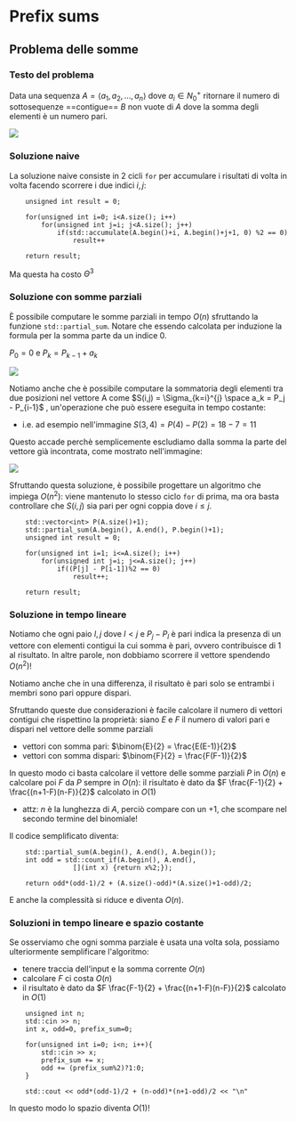 # Prefix sums

## Problema delle somme

### Testo del problema

Data una sequenza $A = \langle a_1, a_2, \ldots, a_n \rangle$ dove $a_i \in N_{0}^{+}$ ritornare il numero di sottosequenze ==contigue== $B$ non vuote di $A$ dove la somma degli elementi è un numero pari.

![](../../../p_sum.png)

### Soluzione naive

La soluzione naive consiste in 2 cicli `for` per accumulare i risultati di volta in volta facendo scorrere i due indici $i, j$:

```
    unsigned int result = 0;

    for(unsigned int i=0; i<A.size(); i++)
        for(unsigned int j=i; j<A.size(); j++)
            if(std::accumulate(A.begin()+i, A.begin()+j+1, 0) %2 == 0)
                result++

    return result;
```

Ma questa ha costo $\Theta^3$

### Soluzione con somme parziali

È possibile computare le somme parziali in tempo $O(n)$ sfruttando la funzione `std::partial_sum`.
Notare che essendo calcolata per induzione la formula per la somma parte da un indice 0.

$P_0 = 0$ e $P_k = P_{k-1} + a_k$

![](../../../partial_sum.png)

Notiamo anche che è possibile computare la sommatoria degli elementi tra due posizioni nel vettore A come $S(i,j) = \Sigma_{k=i}^{j} \space a_k = P_j - P_{i-1}$ , un'operazione che può essere eseguita in tempo costante:
- i.e. ad esempio nell'immagine $S(3,4) = P(4) - P(2) = 18 - 7 = 11$ 

Questo accade perchè semplicemente escludiamo dalla somma la parte del vettore già incontrata, come mostrato nell'immagine:

![](../../../psum_trick.png)

Sfruttando questa soluzione, è possibile progettare un algoritmo che impiega $O(n^2)$: viene mantenuto lo stesso ciclo `for` di prima, ma ora basta controllare che $S(i,j)$ sia pari per ogni coppia dove $i \leq j$.

```
    std::vector<int> P(A.size()+1);
    std::partial_sum(A.begin(), A.end(), P.begin()+1);
    unsigned int result = 0;

    for(unsigned int i=1; i<=A.size(); i++)
        for(unsigned int j=i; j<=A.size(); j++)
            if((P[j] - P[i-1])%2 == 0)
                result++;

    return result;
```

### Soluzione in tempo lineare

Notiamo che ogni paio $l,j$ dove $l < j$ e $P_j - P_l$ è pari indica la presenza di un vettore con elementi contigui la cui somma è pari, ovvero contribuisce di 1 al risultato. In altre parole, non dobbiamo scorrere il vettore spendendo $O(n^2)$!

Notiamo anche che in una differenza, il risultato è pari solo se entrambi i membri sono pari oppure dispari.

Sfruttando queste due considerazioni è facile calcolare il numero di vettori contigui che rispettino la proprietà: siano $E$ e $F$ il numero di valori pari e dispari nel vettore delle somme parziali
- vettori con somma pari: $\binom{E}{2} = \frac{E(E-1)}{2}$
- vettori con somma dispari: $\binom{F}{2} = \frac{F(F-1)}{2}$

In questo modo ci basta calcolare il vettore delle somme parziali $P$ in $O(n)$ e calcolare poi $F$ da $P$ sempre in $O(n)$: il risultato è dato da $F \frac{F-1}{2} + \frac{(n+1-F)(n-F)}{2}$ calcolato in $O(1)$
- attz: $n$ è la lunghezza di $A$, perciò compare con un +1, che scompare nel secondo termine del binomiale!

Il codice semplificato diventa:
```
    std::partial_sum(A.begin(), A.end(), A.begin());
    int odd = std::count_if(A.begin(), A.end(),
                [](int x) {return x%2;});
    
    return odd*(odd-1)/2 + (A.size()-odd)*(A.size()+1-odd)/2;
```

E anche la complessità si riduce e diventa $O(n)$.

### Soluzioni in tempo lineare e spazio costante

Se osserviamo che ogni somma parziale è usata una volta sola, possiamo ulteriormente semplificare l'algoritmo:
- tenere traccia dell'input e la somma corrente $O(n)$
- calcolare $F$ ci costa $O(n)$
- il risultato è dato da $F \frac{F-1}{2} + \frac{(n+1-F)(n-F)}{2}$ calcolato in $O(1)$

```
    unsigned int n;
    std::cin >> n;
    int x, odd=0, prefix_sum=0;

    for(unsigned int i=0; i<n; i++){
        std::cin >> x;
        prefix_sum += x;
        odd += (prefix_sum%2)?1:0;
    }

    std::cout << odd*(odd-1)/2 + (n-odd)*(n+1-odd)/2 << "\n"
```

In questo modo lo spazio diventa $O(1)$!